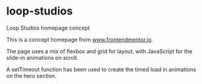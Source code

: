 # loop-studios
Loop Studios homepage concept

This is a concept homepage from www.frontendmentor.io.

The page uses a mix of flexbox and grid for layout, with JavaScript for the slide-in animations on scroll.

A setTimeout function has been used to create the timed load in animations on the hero section.
